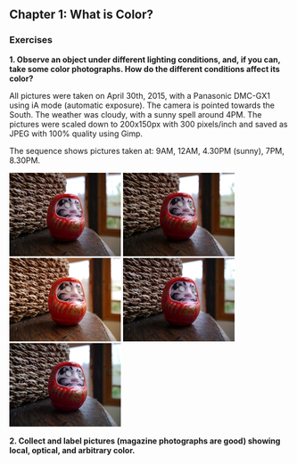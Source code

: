 ## Chapter 1: What is Color?

### Exercises

**1. Observe an object under different lighting conditions,
   and, if you can, take some color photographs.
   How do the different conditions affect its color?**

All pictures were taken on April 30th, 2015, with a Panasonic DMC-GX1
using iA mode (automatic exposure). The camera is pointed towards the South.
The weather was cloudy, with a sunny spell around 4PM. The pictures
were scaled down to 200x150px with 300 pixels/inch and saved as JPEG
with 100% quality using Gimp.

The sequence shows pictures taken at: 9AM, 12AM, 4.30PM (sunny), 7PM, 8.30PM.

![Daruma doll, 9AM][DARUMA-9AM]
![Daruma doll, 12AM][DARUMA-12AM]
![Daruma doll, 4.30PM][DARUMA-4.30PM]
![Daruma doll, 7PM][DARUMA-7PM]
![Daruma doll, 8.30PM][DARUMA-8.30PM]


[DARUMA-9AM]: exercise01/A-April30-9AM-cloudy-small.jpg
"Daruma Doll, April 30th, 2015, 9AM, cloudy weather"

[DARUMA-12AM]: exercise01/B-April30-12AM-cloudy-small.jpg
"Daruma Doll, April 30th, 2015, 12AM, cloudy weather"

[DARUMA-4.30PM]: exercise01/C-April30-4.30PM-sunny-small.jpg
"Daruma Doll, April 30th, 2015, 4.30PM, sunny weather"

[DARUMA-7PM]: exercise01/D-April30-7PM-cloudy-small.jpg
"Daruma Doll, April 30th, 2015, 7PM, cloudy weather"

[DARUMA-8.30PM]: exercise01/E-April30-8.30PM-cloudy-small.jpg
"Daruma Doll, April 30th, 2015, 8.30PM, cloudy weather"

**2. Collect and label pictures (magazine photographs are good)
   showing local, optical, and arbitrary color.**
